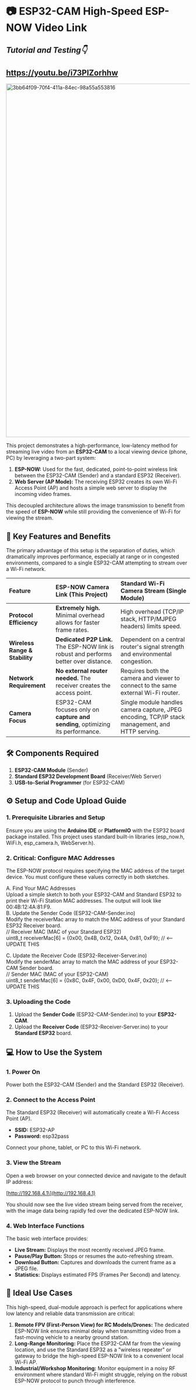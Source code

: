 # **📷 ESP32-CAM High-Speed ESP-NOW Video Link**

## ***Tutorial and Testing👇***
## **https://youtu.be/i73PIZorhhw**
<img width="1450" height="967" alt="3bb64f09-70f4-411a-84ec-98a55a553816" src="https://github.com/user-attachments/assets/2a39c84e-c764-425f-bb17-6d2cb3b30ca3" />


This project demonstrates a high-performance, low-latency method for streaming live video from an **ESP32-CAM** to a local viewing device (phone, PC) by leveraging a two-part system:

1. **ESP-NOW:** Used for the fast, dedicated, point-to-point wireless link between the ESP32-CAM (Sender) and a standard ESP32 (Receiver).  
2. **Web Server (AP Mode):** The receiving ESP32 creates its own Wi-Fi Access Point (AP) and hosts a simple web server to display the incoming video frames.

This decoupled architecture allows the image transmission to benefit from the speed of **ESP-NOW** while still providing the convenience of Wi-Fi for viewing the stream.

## **🚀 Key Features and Benefits**

The primary advantage of this setup is the separation of duties, which dramatically improves performance, especially at range or in congested environments, compared to a single ESP32-CAM attempting to stream over a Wi-Fi network.

| Feature | ESP-NOW Camera Link (This Project) | Standard Wi-Fi Camera Stream (Single Module) |
| :---- | :---- | :---- |
| **Protocol Efficiency** | **Extremely high.** Minimal overhead allows for faster frame rates. | High overhead (TCP/IP stack, HTTP/MJPEG headers) limits speed. |
| **Wireless Range & Stability** | **Dedicated P2P Link.** The ESP-NOW link is robust and performs better over distance. | Dependent on a central router's signal strength and environmental congestion. |
| **Network Requirement** | **No external router needed.** The receiver creates the access point. | Requires both the camera and viewer to connect to the same external Wi-Fi router. |
| **Camera Focus** | ESP32-CAM focuses only on **capture and sending**, optimizing its performance. | Single module handles camera capture, JPEG encoding, TCP/IP stack management, and HTTP serving. |

## **🛠️ Components Required**

1. **ESP32-CAM Module** (Sender)  
2. **Standard ESP32 Development Board** (Receiver/Web Server)  
3. **USB-to-Serial Programmer** (for ESP32-CAM)

## **⚙️ Setup and Code Upload Guide**

### **1\. Prerequisite Libraries and Setup**

Ensure you are using the **Arduino IDE** or **PlatformIO** with the ESP32 board package installed. This project uses standard built-in libraries (esp\_now.h, WiFi.h, esp\_camera.h, WebServer.h).

### **2\. Critical: Configure MAC Addresses**

The ESP-NOW protocol requires specifying the MAC address of the target device. You must configure these values correctly in both sketches.

A. Find Your MAC Addresses  
Upload a simple sketch to both your ESP32-CAM and Standard ESP32 to print their Wi-Fi Station MAC addresses. The output will look like 00:4B:12:4A:81:F9.  
B. Update the Sender Code (ESP32-CAM-Sender.ino)  
Modify the receiverMac array to match the MAC address of your Standard ESP32 Receiver board.  
// Receiver MAC (MAC of your Standard ESP32)  
uint8\_t receiverMac\[6\] \= {0x00, 0x4B, 0x12, 0x4A, 0x81, 0xF9}; // \<-- UPDATE THIS

C. Update the Receiver Code (ESP32-Receiver-Server.ino)  
Modify the senderMac array to match the MAC address of your ESP32-CAM Sender board.  
// Sender MAC (MAC of your ESP32-CAM)  
uint8\_t senderMac\[6\] \= {0x8C, 0x4F, 0x00, 0xD0, 0x4F, 0x20}; // \<-- UPDATE THIS

### **3\. Uploading the Code**

1. Upload the **Sender Code** (ESP32-CAM-Sender.ino) to your **ESP32-CAM**.  
2. Upload the **Receiver Code** (ESP32-Receiver-Server.ino) to your **Standard ESP32** board.

## **💻 How to Use the System**

### **1\. Power On**

Power both the ESP32-CAM (Sender) and the Standard ESP32 (Receiver).

### **2\. Connect to the Access Point**

The Standard ESP32 (Receiver) will automatically create a Wi-Fi Access Point (AP).

* **SSID:** ESP32-AP  
* **Password:** esp32pass

Connect your phone, tablet, or PC to this Wi-Fi network.

### **3\. View the Stream**

Open a web browser on your connected device and navigate to the default IP address:

\[http://192.168.4.1\](http://192.168.4.1)

You should now see the live video stream being served from the receiver, with the image data being rapidly fed over the dedicated ESP-NOW link.

### **4\. Web Interface Functions**

The basic web interface provides:

* **Live Stream:** Displays the most recently received JPEG frame.  
* **Pause/Play Button:** Stops or resumes the auto-refreshing stream.  
* **Download Button:** Captures and downloads the current frame as a JPEG file.  
* **Statistics:** Displays estimated FPS (Frames Per Second) and latency.

## **🎯 Ideal Use Cases**

This high-speed, dual-module approach is perfect for applications where low latency and reliable data transmission are critical:

1. **Remote FPV (First-Person View) for RC Models/Drones:** The dedicated ESP-NOW link ensures minimal delay when transmitting video from a fast-moving vehicle to a nearby ground station.  
2. **Long-Range Monitoring:** Place the ESP32-CAM far from the viewing location, and use the Standard ESP32 as a "wireless repeater" or gateway to bridge the high-speed ESP-NOW link to a convenient local Wi-Fi AP.  
3. **Industrial/Workshop Monitoring:** Monitor equipment in a noisy RF environment where standard Wi-Fi might struggle, relying on the robust ESP-NOW protocol to punch through interference.
